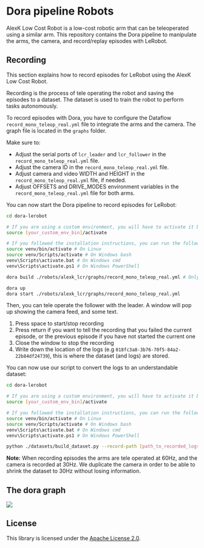 # Dora pipeline Robots

AlexK Low Cost Robot is a low-cost robotic arm that can be teleoperated using a similar arm. This repository contains
the Dora pipeline to manipulate the arms, the camera, and record/replay episodes with LeRobot.

## Recording

This section explains how to record episodes for LeRobot using the AlexK Low Cost Robot.

Recording is the process of tele operating the robot and saving the episodes to a dataset. The dataset is used to train
the robot to perform tasks autonomously.

To record episodes with Dora, you have to configure the Dataflow `record_mono_teleop_real.yml` file to integrate the
arms and the camera. The graph file is located in the `graphs` folder.

Make sure to:

- Adjust the serial ports of `lcr_leader` and `lcr_follower` in the `record_mono_teleop_real.yml` file.
- Adjust the camera ID in the `record_mono_teleop_real.yml` file.
- Adjust camera and video WIDTH and HEIGHT in the `record_mono_teleop_real.yml` file, if needed.
- Adjust OFFSETS and DRIVE_MODES environment variables in the `record_mono_teleop_real.yml` file for both arms.

You can now start the Dora pipeline to record episodes for LeRobot:

```bash
cd dora-lerobot

# If you are using a custom environment, you will have to activate it before running the command
source [your_custom_env_bin]/activate

# If you followed the installation instructions, you can run the following command
source venv/bin/activate # On Linux
source venv/Scripts/activate # On Windows bash
venv\Scripts\activate.bat # On Windows cmd
venv\Scripts\activate.ps1 # On Windows PowerShell

dora build ./robots/alexk_lcr/graphs/record_mono_teleop_real.yml # Only the first time, it will install all the requirements if needed

dora up
dora start ./robots/alexk_lcr/graphs/record_mono_teleop_real.yml
```

Then, you can tele operate the follower with the leader. A window will pop up showing the camera feed, and some text.

1. Press space to start/stop recording
2. Press return if you want to tell the recording that you failed the current episode, or the previous episode if you
   have not started the current one
3. Close the window to stop the recording
4. Write down the location of the logs (e.g `018fc3a8-3b76-70f5-84a2-22b84df24739`), this is where the
   dataset (and logs) are stored.

You can now use our script to convert the logs to an understandable dataset:

```bash
cd dora-lerobot

# If you are using a custom environment, you will have to activate it before running the command
source [your_custom_env_bin]/activate

# If you followed the installation instructions, you can run the following command
source venv/bin/activate # On Linux
source venv/Scripts/activate # On Windows bash
venv\Scripts\activate.bat # On Windows cmd
venv\Scripts\activate.ps1 # On Windows PowerShell

python ./datasets/build_dataset.py --record-path [path_to_recorded_logs] --dataset-name [dataset_name]
```

**Note:** When recording episodes the arms are tele operated at 60Hz, and the camera is recorded at 30Hz. We duplicate
the camera in order to be able to shrink the dataset to 30Hz without losing information. 

## The dora graph

[![](https://mermaid.ink/img/pako:eNqdVMFu2zAM_RVB57berjn0MOzaU3eLCoGR6ESobBqSnK4o-u-j5NizE6Np64NBPfE9Us-03qQhi3IjxempPb2YA4Qk_vxSrRDeBO0RLIZx5dqEoSMPCUeoJs-0IYU6bM1RG2gwQAaOziJpBmkUwUA7SjqgoWAzYinAabmtZgulnlQb-90-QHcQWuuyp7XY5uApU-e7yXHN0zsnlahkDSWqAlSN897F6uePrVJTXJU8bLmf8jpvU9zeiuTMs4Aout573VF0yVHLG_crLo2WZN6UytwRv-Sv-DpInksM6HWBi_75YFPy_JN99aQL7rJwJu8JZiRWeQkuoV7C3-jDNbDHQryYsZWzdi7ywGXyKeQ2Lf4t_IuRXAhm-v9an83lQiXgj1an4Xirc34-hNMx1ymf8RfMZOn85_m6L1fZNTiPtsxxifRVjYV9C7doFzEcIbd-V8B4x57qvltt5YNfai4U02DSQkDeSLa8AWf5onvLckqmAzao5IZDC-FZSdW-cx70iR5fWyM3KfR4IwP1-4Pc1OAjr_rOsvxvB3zlNBOK1iUKD8M9Wq7T93-SiOfx?type=png)](https://mermaid.live/edit#pako:eNqdVMFu2zAM_RVB57berjn0MOzaU3eLCoGR6ESobBqSnK4o-u-j5NizE6Np64NBPfE9Us-03qQhi3IjxempPb2YA4Qk_vxSrRDeBO0RLIZx5dqEoSMPCUeoJs-0IYU6bM1RG2gwQAaOziJpBmkUwUA7SjqgoWAzYinAabmtZgulnlQb-90-QHcQWuuyp7XY5uApU-e7yXHN0zsnlahkDSWqAlSN897F6uePrVJTXJU8bLmf8jpvU9zeiuTMs4Aout573VF0yVHLG_crLo2WZN6UytwRv-Sv-DpInksM6HWBi_75YFPy_JN99aQL7rJwJu8JZiRWeQkuoV7C3-jDNbDHQryYsZWzdi7ywGXyKeQ2Lf4t_IuRXAhm-v9an83lQiXgj1an4Xirc34-hNMx1ymf8RfMZOn85_m6L1fZNTiPtsxxifRVjYV9C7doFzEcIbd-V8B4x57qvltt5YNfai4U02DSQkDeSLa8AWf5onvLckqmAzao5IZDC-FZSdW-cx70iR5fWyM3KfR4IwP1-4Pc1OAjr_rOsvxvB3zlNBOK1iUKD8M9Wq7T93-SiOfx)

## License

This library is licensed under the [Apache License 2.0](../../LICENSE).
